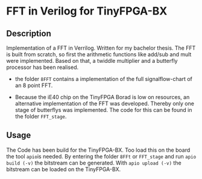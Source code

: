 # FFT in Verilog for TinyFPGA-BX

## Description

Implementation of a FFT in Verrilog. Written for my bachelor thesis. The FFT is built from scratch, so first the arithmetic functions like add/sub and mult were implemented. Based on that, a twiddle multiplier and a butterfly processor has been realised.

- the folder `8FFT` contains a implementation of the full signalflow-chart of an 8 point FFT.

- Because the iE40 chip on the TinyFPGA Borad is low on resources, an alternative implementation of the FFT was developed. Thereby only one stage of butterflys was implemented. The code for this can be found in the folder `FFT_stage`.

## Usage

The Code has been build for the TinyFPGA-BX. Too load this on the board the tool `apio`is needed. By entering the folder `8FFt` or `FFT_stage` and run `apio build (-v)` the bitstream can be generated. With `apio upload (-v)` the bitstream can be loaded on the TinyFPGA-BX.
